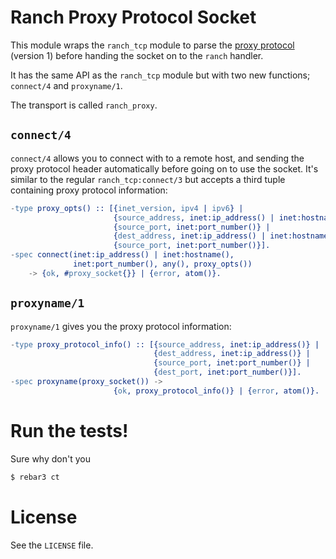 # Ranch Proxy Protocol Socket

This module wraps the `ranch_tcp` module to parse the
[proxy protocol](http://haproxy.1wt.eu/download/1.5/doc/proxy-protocol.txt)
(version 1) before handing the socket on to the `ranch` handler.

It has the same API as the `ranch_tcp` module but with two new
functions; `connect/4` and `proxyname/1`.

The transport is called `ranch_proxy`.

## `connect/4`

`connect/4` allows you to connect with to a remote host, and sending
the proxy protocol header automatically before going on to use the
socket. It's similar to the regular `ranch_tcp:connect/3` but accepts
a third tuple containing proxy protocol information:

``` erlang
-type proxy_opts() :: [{inet_version, ipv4 | ipv6} |
                       {source_address, inet:ip_address() | inet:hostname()} |
                       {source_port, inet:port_number()} |
                       {dest_address, inet:ip_address() | inet:hostname()} |
                       {source_port, inet:port_number()}].
-spec connect(inet:ip_address() | inet:hostname(),
              inet:port_number(), any(), proxy_opts())
	-> {ok, #proxy_socket{}} | {error, atom()}.
```

## `proxyname/1`

`proxyname/1` gives you the proxy protocol information:

``` erlang
-type proxy_protocol_info() :: [{source_address, inet:ip_address()} |
                                {dest_address, inet:ip_address()} |
                                {source_port, inet:port_number()} |
                                {dest_port, inet:port_number()}].
-spec proxyname(proxy_socket()) ->
                       {ok, proxy_protocol_info()} | {error, atom()}.
```

# Run the tests!

Sure why don't you

``` bash
$ rebar3 ct
```

# License

See the `LICENSE` file.
